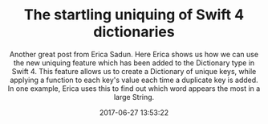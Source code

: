 ---
title: "The startling uniquing of Swift 4 dictionaries"
subtitle: "Another great post from Erica Sadun. Here Erica shows us how we can use the new uniquing feature which has been added to the Dictionary type in Swift 4. This feature allows us to create a Dictionary of unique keys, while applying a function to each key's value each time a duplicate key is added. In one example, Erica uses this to find out which word appears the most in a large String."
tags: ["swift 4","dictionary"]
link: "http://ericasadun.com/2017/06/19/the-startling-uniquing-of-swift-4-dictionaries/"
date: "2017-06-27 13:53:22"
---